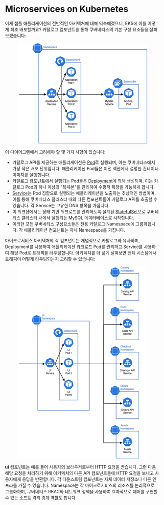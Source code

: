 # Microservices on Kubernetes

이제 샘플 애플리케이션의 전반적인 아키텍처에 대해 익숙해졌으니, EKS에 이를 어떻게 최초 배포할까요? 카탈로그 컴포넌트를 통해 쿠버네티스의 기본 구성 요소들을 살펴보겠습니다:

<figure><img src="../../.gitbook/assets/image (3).png" alt=""><figcaption></figcaption></figure>

이 다이어그램에서 고려해야 할 몇 가지 사항이 있습니다:

* 카탈로그 API를 제공하는 애플리케이션은 [Pod](https://kubernetes.io/docs/concepts/workloads/pods/)로 실행되며, 이는 쿠버네티스에서 가장 작은 배포 단위입니다. 애플리케이션 Pod들은 이전 섹션에서 설명한 컨테이너 이미지를 실행합니다.&#x20;
* 카탈로그 컴포넌트에서 실행되는 Pod들은 [Deployment](https://kubernetes.io/docs/concepts/workloads/controllers/deployment/)에 의해 생성되며, 이는 카탈로그 Pod의 하나 이상의 "복제본"을 관리하여 수평적 확장을 가능하게 합니다.&#x20;
* [Service](https://kubernetes.io/docs/concepts/services-networking/service/)는 Pod 집합으로 실행되는 애플리케이션을 노출하는 추상적인 방법이며, 이를 통해 쿠버네티스 클러스터 내의 다른 컴포넌트들이 카탈로그 API를 호출할 수 있습니다. 각 Service는 고유한 DNS 항목을 가집니다.&#x20;
* 이 워크샵에서는 상태 기반 워크로드를 관리하도록 설계된 [StatefulSet](https://kubernetes.io/docs/concepts/workloads/controllers/statefulset/)으로 쿠버네티스 클러스터 내에서 실행되는 MySQL 데이터베이스로 시작합니다.&#x20;
* 이러한 모든 쿠버네티스 구성요소들은 전용 카탈로그 Namespace에 그룹화됩니다. 각 애플리케이션 컴포넌트는 자체 Namespace를 가집니다.

마이크로서비스 아키텍처의 각 컴포넌트는 개념적으로 카탈로그와 유사하며, Deployment를 사용하여 애플리케이션 워크로드 Pod를 관리하고 Service를 사용하여 해당 Pod로 트래픽을 라우팅합니다. 아키텍처를 더 넓게 살펴보면 전체 시스템에서 트래픽이 어떻게 라우팅되는지 고려할 수 있습니다:

<figure><img src="../../.gitbook/assets/image (4).png" alt=""><figcaption></figcaption></figure>

**ui** 컴포넌트는 예를 들어 사용자의 브라우저로부터 HTTP 요청을 받습니다. 그런 다음 해당 요청을 처리하기 위해 아키텍처의 다른 API 컴포넌트들에 HTTP 요청을 보내고 사용자에게 응답을 반환합니다. 각 다운스트림 컴포넌트는 자체 데이터 저장소나 다른 인프라를 가질 수 있습니다. Namespace는 각 마이크로서비스의 리소스를 논리적으로 그룹화하며, 쿠버네티스 RBAC와 네트워크 정책을 사용하여 효과적으로 제어를 구현할 수 있는 소프트 격리 경계 역할도 합니다.
